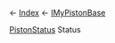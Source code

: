 ← [Index](Api-Index) ← [IMyPistonBase](Sandbox.ModAPI.Ingame.IMyPistonBase)

[PistonStatus](Sandbox.ModAPI.Ingame.PistonStatus) Status